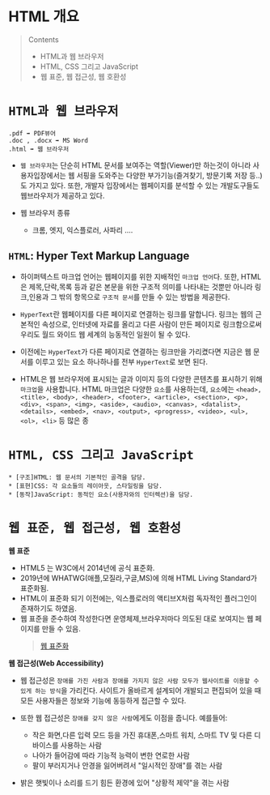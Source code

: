 # HTML 개요

> Contents
>
> - HTML과 웹 브라우저
> - HTML, CSS 그리고 JavaScript
> - 웹 표준, 웹 접근성, 웹 호환성

# `HTML과 웹 브라우저`

```
.pdf ➡️ PDF뷰어
.doc , .docx ➡️ MS Word
.html ➡️ 웹 브라우저
```

- `웹 브라우저`는 단순히 HTML 문서를 보여주는 역할(Viewer)만 하는것이 아니라
  사용자입장에서는 웹 서핑을 도와주는 다양한 부가기능(즐겨찾기, 방문기록 저장 등..)도 가지고 있다. 또한, 개발자 입장에서는 웹페이지를 분석할 수 있는 개발도구들도 웹브라우저가 제공하고 있다.

- 웹 브라우저 종류

  - 크롬, 엣지, 익스플로러, 사파리 ....

## `HTML`: Hyper Text Markup Language

- 하이퍼텍스트 마크업 언어는 웹페이지를 위한 지배적인 `마크업 언어`다. 또한, HTML은 제목,단락,목록 등과 같은 본문을 위한 구조적 의미를 나타내는 것뿐만 아니라 링크,인용과 그 밖의 항목으로 `구조적 문서`를 만들 수 있는 방법을 제공한다.

- `HyperText`란 웹페이지를 다른 페이지로 연결하는 링크를 말합니다. 링크는 웹의 근본적인 속성으로, 인터넷에 자료를 올리고 다른 사람이 만든 페이지로 링크함으로써 우리도 월드 와이드 웹 세계의 능동적인 일원이 될 수 있다.

- 이전에는 `HyperText`가 다른 페이지로 연결하는 링크만을 가리켰다면 지금은 웹 문서를 이루고 있는 요소 하나하나를 전부 `HyperText`로 보면 된다.

- HTML은 웹 브라우저에 표시되는 글과 이미지 등의 다양한 콘텐츠를 표시하기 위해 `마크업`을 사용합니다. HTML 마크업은 다양한 `요소`를 사용하는데, `요소`에는 `<head>, <title>, <body>, <header>, <footer>, <article>, <section>, <p>, <div>, <span>, <img>, <aside>, <audio>, <canvas>, <datalist>, <details>, <embed>, <nav>, <output>, <progress>, <video>, <ul>, <ol>, <li>` 등 많은 종

# `HTML, CSS 그리고 JavaScript`

```
* [구조]HTML: 웹 문서의 기본적인 골격을 담당.
* [표현]CSS: 각 요소들의 레이아웃, 스타일링을 담당.
* [동작]JavaScript: 동적인 요소(사용자와의 인터렉션)을 담당.
```

# `웹 표준, 웹 접근성, 웹 호환성`

**웹 표준**

- HTML5 는 W3C에서 2014년에 공식 표준화.
- 2019년에 WHATWG(애플,모질라,구글,MS)에 의해 HTML Living Standard가 표준화됨.
- HTML이 표준화 되기 이전에는, 익스플로러의 액티브X처럼 독자적인 플러그인이 존재하기도 하였음.
- 웹 표준을 준수하여 작성한다면 운영체제,브라우저마다 의도된 대로 보여지는 웹 페이지를 만들 수 있음.
  > [웹 표준화](https://library.gabia.com/contents/domain/2614/)

**웹 접근성(Web Accessibility)**

- 웹 접근성은 `장애를 가진 사람과 장애를 가지지 않은 사람 모두가 웹사이트를 이용할 수 있게 하는 방식`을 가리킨다. 사이트가 올바르게 설계되어 개발되고 편집되어 있을 때 모든 사용자들은 정보와 기능에 동등하게 접근할 수 있다.

- 또한 웹 접근성은 `장애를 갖지 않은 사람`에게도 이점을 줍니다. 예를들어:
  - 작은 화면,다른 입력 모드 등을 가진 휴대폰,스마트 워치, 스마트 TV 및 다른 디바이스를 사용하는 사람
  - 나아가 들어감에 따라 기능적 능력이 변한 연로한 사람
  - 팔이 부러지거나 안경을 잃어버려서 "일시적인 장애"를 겪는 사람
- 밝은 햇빛이나 소리를 드기 힘든 환경에 있어 "상황적 제약"을 겪는 사람
